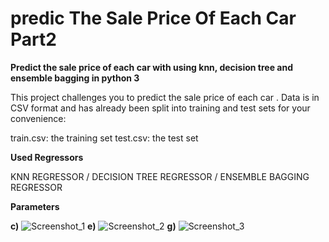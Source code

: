 # predic The Sale Price Of Each Car Part2
__Predict the sale price of each car with using knn, decision tree and ensemble bagging in python 3__

This project challenges you to predict the sale price of each car . Data is in CSV format and has already been split into training and test sets for your convenience: 

train.csv: the training set
test.csv: the test set

__Used Regressors__

KNN REGRESSOR / DECISION TREE REGRESSOR / ENSEMBLE BAGGING REGRESSOR

__Parameters__

__c)__
![Screenshot_1](https://user-images.githubusercontent.com/43733194/76403061-642a6b80-6395-11ea-9907-58bea485ccef.png)
__e)__
![Screenshot_2](https://user-images.githubusercontent.com/43733194/76403051-61c81180-6395-11ea-8b07-37aab7b15e85.png)
__g)__
![Screenshot_3](https://user-images.githubusercontent.com/43733194/76403058-6391d500-6395-11ea-8e08-9c1be9ebdafb.png)
